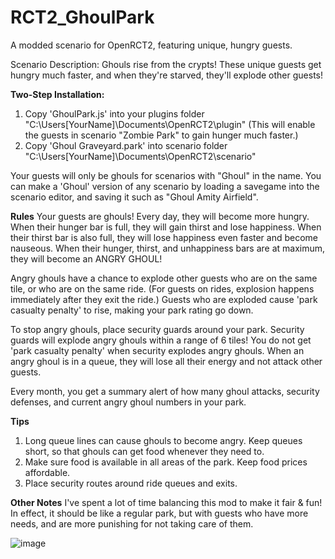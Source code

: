 # RCT2_GhoulPark
A modded scenario for OpenRCT2, featuring unique, hungry guests.

Scenario Description: Ghouls rise from the crypts! These unique guests get hungry much faster, and when they're starved, they'll explode other guests!

**Two-Step Installation:**
1. Copy 'GhoulPark.js' into your plugins folder "C:\Users\[YourName]\Documents\OpenRCT2\plugin" 
(This will enable the guests in scenario "Zombie Park" to gain hunger much faster.)
2. Copy 'Ghoul Graveyard.park' into scenario folder "C:\Users\[YourName]\Documents\OpenRCT2\scenario"

Your guests will only be ghouls for scenarios with "Ghoul" in the name. You can make a 'Ghoul' version of any scenario by loading a savegame into the scenario editor, and saving it such as "Ghoul Amity Airfield".

**Rules**
Your guests are ghouls! Every day, they will become more hungry. When their hunger bar is full, they will gain thirst and lose happiness. When their thirst bar is also full, they will lose happiness even faster and become nauseous. When their hunger, thirst, and unhappiness bars are at maximum, they will become an ANGRY GHOUL!

Angry ghouls have a chance to explode other guests who are on the same tile, or who are on the same ride. (For guests on rides, explosion happens immediately after they exit the ride.) Guests who are exploded cause 'park casualty penalty' to rise, making your park rating go down.

To stop angry ghouls, place security guards around your park. Security guards will explode angry ghouls within a range of 6 tiles! You do not get 'park casualty penalty' when security explodes angry ghouls. When an angry ghoul is in a queue, they will lose all their energy and not attack other guests.

Every month, you get a summary alert of how many ghoul attacks, security defenses, and current angry ghoul numbers in your park.

**Tips**
1. Long queue lines can cause ghouls to become angry. Keep queues short, so that ghouls can get food whenever they need to.
2. Make sure food is available in all areas of the park. Keep food prices affordable.
3. Place security routes around ride queues and exits.

**Other Notes**
I've spent a lot of time balancing this mod to make it fair & fun!
In effect, it should be like a regular park, but with guests who have more needs, and are more punishing for not taking care of them.

![image](https://user-images.githubusercontent.com/51807239/169191852-445a198c-f1a5-4b24-a479-59cbf5b84515.png)

